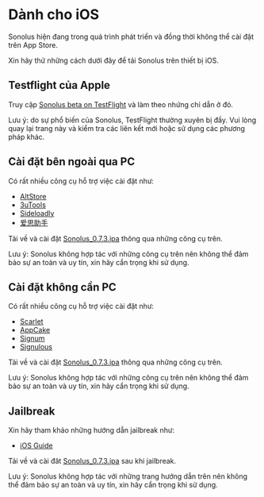 # Dành cho iOS

Sonolus hiện đang trong quá trình phát triển và đồng thời không thể cài đặt trên App Store.

Xin hãy thử những cách dưới đây để tải Sonolus trên thiết bị iOS.

## Testflight của Apple

Truy cập [Sonolus beta on TestFlight](https://testflight.apple.com/join/mdFtAf92) và làm theo nhứng chỉ dẫn ở đó.

Lưu ý: do sự phổ biến của Sonolus, TestFlight thường xuyên bị đầy. Vui lòng quay lại trang này và kiểm tra các liên kết mới hoặc sử dụng các phương pháp khác.

## Cài đặt bên ngoài qua PC

Có rất nhiều công cụ hỗ trợ việc cài đặt như:

-   [AltStore](https://altstore.io)
-   [3uTools](http://3u.com)
-   [Sideloadly](https://sideloadly.io)
-   [爱思助手](https://www.i4.cn)

Tải về và cài đặt [Sonolus_0.7.3.ipa](https://download.sonolus.com/Sonolus_0.7.3.ipa) thông qua những công cụ trên.

Lưu ý: Sonolus không hợp tác với những công cụ trên nên không thể đảm bảo sự an toàn và uy tín, xin hãy cẩn trọng khi sử dụng.

## Cài đặt không cần PC

Có rất nhiều công cụ hỗ trợ việc cài đặt như:

-   [Scarlet](https://usescarlet.com)
-   [AppCake](https://www.iphonecake.com)
-   [Signum](https://signumsign.me)
-   [Signulous](https://www.signulous.com)

Tải về và cài đặt [Sonolus_0.7.3.ipa](https://download.sonolus.com/Sonolus_0.7.3.ipa) thông qua những công cụ trên.

Lưu ý: Sonolus không hợp tác với những công cụ trên nên không thể đảm bảo sự an toàn và uy tín, xin hãy cẩn trọng khi sử dụng.

## Jailbreak

Xin hãy tham khảo những hướng dẫn jailbreak như:

-   [iOS Guide](https://ios.cfw.guide)

Tải về và cài đăt [Sonolus_0.7.3.ipa](https://download.sonolus.com/Sonolus_0.7.3.ipa) sau khi jailbreak.

Lưu ý: Sonolus không hợp tác với những trang hướng dẫn trên nên không thể đảm bảo sự an toàn và uy tín, xin hãy cẩn trọng khi sử dụng.
